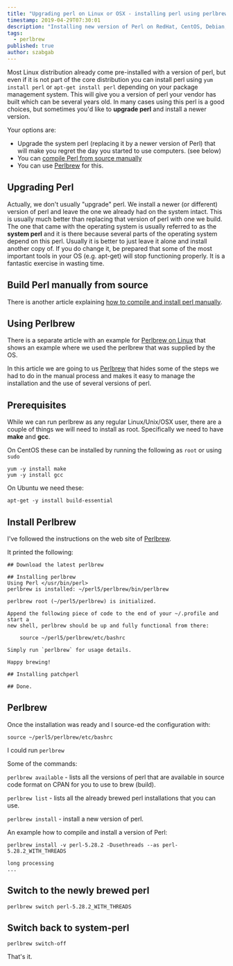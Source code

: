 ```yaml
---
title: "Upgrading perl on Linux or OSX - installing perl using perlbrew without being root"
timestamp: 2019-04-29T07:30:01
description: "Installing new version of Perl on RedHat, CentOS, Debian, Ubuntu, Fedora, or any other Linux distribution."
tags:
  - perlbrew
published: true
author: szabgab
---
```



Most Linux distribution already come pre-installed with a version of perl, but even if it is not part of the core distribution you
can install perl using `yum install perl` or `apt-get install perl` depending on your package management system.
This will give you a version of perl your vendor has built which can be several years old. In many cases using this perl is a good
choices, but sometimes you'd like to <b>upgrade perl</b> and install a newer version.

Your options are:



* Upgrade the system perl (replacing it by a newer version of Perl) that will make you regret the day you started to use computers. (see below)
* You can [compile Perl from source manually](/how-to-build-perl-from-source-code)
* You can use [Perlbrew](http://perlbrew.pl/) for this.

## Upgrading Perl

Actually, we don't usually "upgrade" perl. We install a newer (or different) version of perl and leave the one
we already had on the system intact. This is usually much better than replacing that version of perl with one we build.
The one that came with the operating system is usually referred to as the <b>system perl</b> and it is there because several
parts of the operating system depend on this perl. Usually it is better to just leave it alone and install another
copy of. If you do change it, be prepared that some of the most important tools in your OS (e.g. apt-get) will stop
functioning properly. It is a fantastic exercise in wasting time.

## Build Perl manually from source

There is another article explaining [how to compile and install perl manually](/how-to-build-perl-from-source-code).

## Using Perlbrew

There is a separate article with an example for [Perlbrew on Linux](/perlbrew-on-linux) that shows an example
where we used the perlbrew that was supplied by the OS.

In this article we are going to us [Perlbrew](http://perlbrew.pl/) that hides some of the steps we had to do in the
manual process and makes it easy to manage the installation and the use of several versions of perl.

## Prerequisites

While we can run perlbrew as any regular Linux/Unix/OSX user, there are a couple of things we will need to install as root.
Specifically we need to have <b>make</b> and <b>gcc</b>.

On CentOS these can be installed by running the following as `root` or using `sudo`

```
yum -y install make
yum -y install gcc
```

On Ubuntu we need these:

```
apt-get -y install build-essential
```

## Install Perlbrew

I've followed the instructions on the web site of [Perlbrew](https://perlbrew.pl/).

It printed the following:

```
## Download the latest perlbrew

## Installing perlbrew
Using Perl </usr/bin/perl>
perlbrew is installed: ~/perl5/perlbrew/bin/perlbrew

perlbrew root (~/perl5/perlbrew) is initialized.

Append the following piece of code to the end of your ~/.profile and start a
new shell, perlbrew should be up and fully functional from there:

    source ~/perl5/perlbrew/etc/bashrc

Simply run `perlbrew` for usage details.

Happy brewing!

## Installing patchperl

## Done.
```

## Perlbrew

Once the installation was ready and I source-ed the configuration with:

```
source ~/perl5/perlbrew/etc/bashrc
```

I could run `perlbrew`

Some of the commands:

`perlbrew available` - lists all the versions of perl that are available in source code format on CPAN for you to
use to brew (build).

`perlbrew list`  - lists all the already brewed perl installations that you can use.

`perlbrew install` - install a new version of perl.

An example how to compile and install a version of Perl:

```
perlbrew install -v perl-5.28.2 -Dusethreads --as perl-5.28.2_WITH_THREADS
```

```
long processing
...
```


## Switch to the newly brewed perl

```
perlbrew switch perl-5.28.2_WITH_THREADS
```

## Switch back to system-perl

```
perlbrew switch-off
```


That's it.

